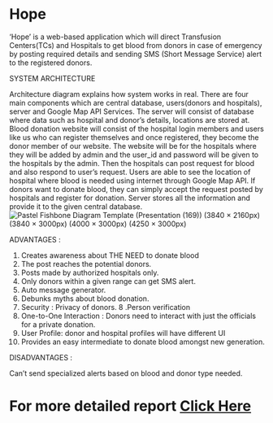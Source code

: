 # Hope

‘Hope’ is a web-based application which will direct Transfusion Centers(TCs) and Hospitals to get blood from donors in case of emergency by posting required details and sending SMS (Short Message Service) alert to the registered donors.


SYSTEM ARCHITECTURE

Architecture diagram explains how system works in real. There are four main components which are central database, users(donors and hospitals), server and Google Map API Services. The server will consist of database where data such as hospital and donor’s details, locations are stored at. Blood donation website will consist of the hospital login members and users like us who can register themselves and once registered, they become the donor member of our website. The website will be for the hospitals where they will be added by admin and the user_id and password will be given to the hospitals by the admin. Then the hospitals can post request for blood and also respond to user’s request. Users are able to see the location of hospital where blood is needed using internet through Google Map API. If donors want to donate blood, they can simply accept the request posted by hospitals and register for donation. Server stores all the information and provide it to the given central database.
![Pastel Fishbone Diagram Template (Presentation (169)) (3840 × 2160px) (3840 × 3000px) (4000 × 3000px) (4250 × 3000px)](https://user-images.githubusercontent.com/97459506/217386230-9cc52b73-9b72-49dd-bed9-a3f521a9c2e3.png)

ADVANTAGES :

1. Creates awareness about THE NEED to donate blood
2. The post reaches the potential donors.
3. Posts made by authorized hospitals only.
4. Only donors within a given range can get SMS alert.
5. Auto message generator. 
6. Debunks myths about blood donation.
7. Security : Privacy of donors.
8 .Person verification 
9. One-to-One Interaction : Donors need to interact with just the officials for a private donation.
10. User Profile: donor and hospital profiles will have different UI
11. Provides an easy intermediate to donate blood amongst new generation.


DISADVANTAGES :

Can’t send specialized alerts based on blood and donor type needed.

# For more detailed report [Click Here](https://docs.google.com/document/d/1sa4vRQeD8EVrLtPEa4P_qtWZts-ojZWR/edit?usp=sharing&ouid=101798250600665407309&rtpof=true&sd=true)
